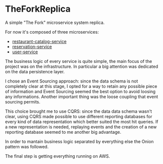 # TheForkReplica
A simple "The Fork" microservice system replica.

For now it's composed of three microservices:
- [restaurant-catalog-service](https://github.com/Danver97/restaurant-catalog-service)
- [reservation-service](https://github.com/Danver97/reservation-service)
- [user-service](https://github.com/Danver97/user-service)

The business logic of every service is quite simple, the main focus of the project was on the infrastructure. In particular a big attention was dedicated on the data persistence layer. 

I chose an Event Sourcing approach: since the data schema is not completely clear at this stage, I opted for a way to retain any possible piece of information and Event Sourcing seemed the best option to avoid loosing any informations. Another important thing was the loose coupling that event sourcing permits.

This choice brought me to use CQRS: since the data data schema wasn't clear, using CQRS made possible to use different reporting databases for every kind of data representation which better suited the most hit queries. If a new representation is needed, replaying events and the creation of a new reporting database seemed to me another big advantage.

In order to mantain business logic separated by everything else the Onion pattern was followed.

The final step is getting everything running on AWS.

